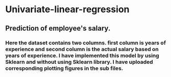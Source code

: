 # Univariate-linear-regression

## Prediction of employee's salary.

### Here the dataset contains two columns. first column is years of experience and second column is the actual salary based on years of experience. I have implemented this model by using Sklearn and without using Sklearn library. I have uploaded corresponding plotting figures in the sub files.
